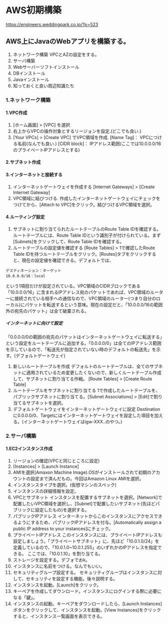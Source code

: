 # AWS初期構築

https://engineers.weddingpark.co.jp/?p=523

## AWS上にJavaのWebアプリを構築する。
1. ネットワーク構築
VPCとAZの設定をする。
1. サーバ構築
1. Webサーバーソフトインストール
1. DBインストール
1. Javaインストール
1. 知っておくと良い周辺知識たち

### 1.ネットワーク構築
#### 1.VPC作成
1. [ホーム画面] > [VPC] を選択
1. 右上からVPCの操作対象とするリージョンを設定.(どこでも良い.)
1. [Your VPCs] > [Create VPC] でVPC領域を作成.
[Name Tag]： VPCにつける名前(なんでも良い.)
[CIDR block]： IPアドレス範囲(ここでは10.0.0.0/16のプライベートIPアドレスとする)

#### 2.サブネット作成

#### 3.インターネットと接続する
1. インターネットゲートウェイを作成する
[Internet Gateways] > [Create Internet Gateway]
1. VPC領域に結びつける.
作成したインターネットゲートウェイにチェックをつけてから、[Attach to VPC]をクリック。結びつけるVPC領域を選択。

#### 4.ルーティング設定
1. サブネットに割り当てられたルートテーブルのRoute Table IDを確認する。
ルートテーブルには、Route Table IDという識別子が付けられている。まず[Subnets]をクリックして、Route Table IDを確認する。
1. ルートテーブルの設定値を確認する
[Route Tables] > 1で確認したRoute Table IDを持つルートテーブルをクリック。[Routes]タブをクリックすると、現在の設定値を確認できる。デフォルトでは、
```
デスティネーション：ターゲット
10.0.0.0/16：local
```
という1項目だけが設定されている。VPC領域のCIDRブロックである「10.0.0.0/16」に含まれるIPアドレス宛のパケットであれば、VPC領域のルーターに接続されている相手への通信なので、VPC領域のルーター(つまり自分のローカル)にパケットを転送するという意味。現在の設定だと、「10.0.0.0/16の範囲外の宛先のパケット」は全て破棄される。

##### インターネットに向けて設定

「0.0.0.0/0の範囲の宛先のパケットはインターネットゲートウェイに転送する」という設定をルートテーブルに追加する。「0.0.0.0/0」は全てのIPアドレス範囲を示しているので、「転送先が指定されていない時のデフォルトの転送先」を示す。(デフォルトゲートウェイ)
1. 新しいルートテーブルを作成
デフォルトのルートテーブルは、全てのサブネットに適用されているため変更したくないので、新しくルートテーブル作成して、サブネットに割り当てる作戦。
[Route Tables] > [Create Route Table]
1. ルートテーブルをサブネットに割り当てる
1で作成したルートテーブルを、パブリックサブネットに割り当てる。[Subnet Associations] > [Edit]で割り当てるサブネットを選択。
1. デフォルトゲートウェイをインターネットゲートウェイに設定
Destinationに0.0.0.0/0、Targetにはインターネットゲートウェイを設定した項目を加える。(インターネットゲートウェイはigw-XXX..のやつ。)

### 2.サーバ構築
#### 1.EC2インスタンス作成
1. リージョンの確認(VPCと同じところに設定)
1. [Instances] > [Launch Instance]
1. AMIを選択(Amaxon Machine Image).OSがインストールされて初期のアカウントの設定まで済んだもの。今回はAmazon Linux AMIを選択。
1. インスタンスタイプを選択。(仮想マシンのスペック)
1. インスタンスの詳細情報を設定。
 1. VPCとサブネット インスタンスを配置するサブネットを選択。[Network]で配置したいVPC領域を選択し、[Subnet]で配置したいサブネット(先ほどパブリックに設定したもの)を選択する。
 1. パブリックIPアドレス インターネットからこのインスタンスにアクセスできるようにするため、パブリックIPアドレスを付与。[Automatically assign a public IP address to your instances]にチェック。
 1. プライベートIPアドレス このインスタンスには、プライベートIPアドレスも設定しましょう。「プライベートサブネット」に、先ほど「10.0.1.0/24」を定義しているので、「10.0.1.0~10.0.1.255」のいずれかのIPアドレスを指定できる。 ここでは、「10.0.1.10」を割り当てる。
1. ストレージを設定する。デフォでおk。
1. インスタンスに名前をつける。なんでもいい。
1. セキュリティグループ設定する。
セキュリティグループはインスタンスに対して、セキュリティを設定する機能。後々説明する。
1. インスタンスを起動。[Launch]をクリック。
1. キーペアを作成してダウンロード。インスタンスにログインする際に必要になる「鍵」。
1. インスタンスの起動。キーペアをダウンロードしたら、[Launch Instances]ボタンをクリックして、インスタンスを起動。[View Instances]をクリックすると、インスタンス一覧画面を表示できる。